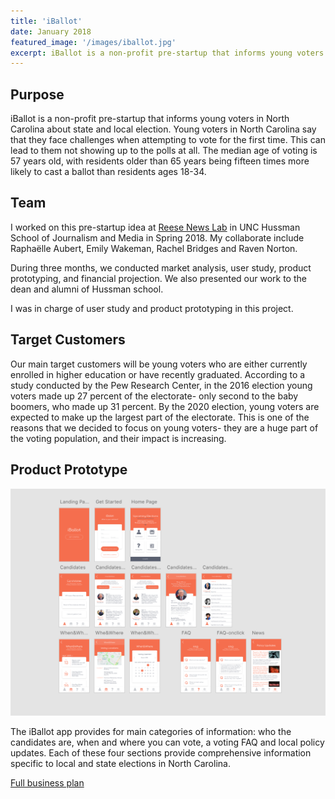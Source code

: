 ```yaml
---
title: 'iBallot'
date: January 2018
featured_image: '/images/iballot.jpg'
excerpt: iBallot is a non-profit pre-startup that informs young voters in North Carolina about state and local election. We want to give voters the information and confidence they need to head to the polls and cast their ballot. 
---
```


<!-- ![](/images/iballot.jpg) -->

## Purpose

iBallot is a non-profit pre-startup that informs young voters in North Carolina about state and local election. Young voters in North Carolina say that they face challenges when attempting to vote for the first time. This can lead to them not showing up to the polls at all. The median age of voting is 57 years old, with residents older than 65 years being fifteen times more likely to cast a ballot than residents ages 18-34.
 

## Team
I worked on this pre-startup idea at [Reese News Lab](http://reesenewslab.org) in UNC Hussman School of Journalism and Media in Spring 2018. My collaborate include Raphaëlle Aubert​, Emily Wakeman, Rachel Bridges and Raven Norton.

 During three months, we conducted market analysis, user study, product prototyping, and financial projection. We also presented our work to the dean and alumni of Hussman school.

 I was in charge of user study and product prototyping in this project.

## Target Customers

Our main target customers will be young voters who are either currently enrolled in higher education or have recently graduated. According to a study conducted by the Pew Research Center, in the 2016 election young voters made up 27 percent of the electorate- only second to the baby boomers, who made up 31 percent. By the 2020 election, young voters are expected to make up the largest part of the electorate. This is one of the reasons that we decided to focus on young voters- they are a huge part of the voting population, and their impact is increasing.

## Product Prototype

![](/images/iballot-2.jpg)

The iBallot app provides for main categories of information: who the candidates are, when and where you can vote, a voting FAQ and local policy updates. Each of these four sections provide comprehensive information specific to local and state elections in North Carolina.

[Full business plan](https://yujietao.me/files/iBallot_Final_Report.pdf)

